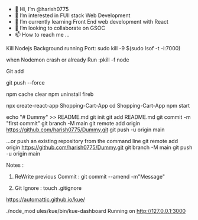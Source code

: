 - 👋 Hi, I’m @harish0775
- 👀 I’m interested in FUll stack Web Development
- 🌱 I’m currently learning Front End web development with React
- 💞️ I’m looking to collaborate on GSOC
- 📫 How to reach me ...



Kill Nodejs Background running Port:
                                      sudo kill -9 $(sudo lsof -t -i:7000)














<!---
harish0775/harish0775 is a ✨ special ✨ repository because its `README.md` (this file) appears on your GitHub profile.
You can click the Preview link to take a look at your changes.
--->

when Nodemon crash or already Run :pkill -f node

  Git add


git push --force

npm cache clear
npm uninstall fireb

npx create-react-app Shopping-Cart-App
cd Shopping-Cart-App
npm start


echo "# Dummy" >> README.md
git init
git add README.md
git commit -m "first commit"
git branch -M main
git remote add origin https://github.com/harish0775/Dummy.git
git push -u origin main

…or push an existing repository from the command line
git remote add origin https://github.com/harish0775/Dummy.git
git branch -M main
git push -u origin main






Notes :

1.  ReWrite previous Commit :   git commit --amend -m"Message"

2.  Git Ignore   : touch .gitignore

https://automattic.github.io/kue/

 ./node_mod
ules/kue/bin/kue-dashboard
Running on http://127.0.0.1:3000

